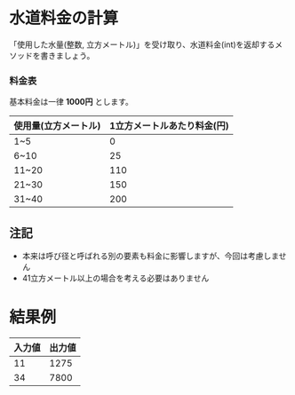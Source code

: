 # 水道料金の計算

「使用した水量(整数, 立方メートル)」を受け取り、水道料金(int)を返却するメソッドを書きましょう。

### 料金表

基本料金は一律 **1000円** とします。

|使用量(立方メートル)|1立方メートルあたり料金(円)|
|---|---|
|1~5|0|
|6~10|25|
|11~20|110|
|21~30|150|
|31~40|200|

## 注記

- 本来は呼び径と呼ばれる別の要素も料金に影響しますが、今回は考慮しません
- 41立方メートル以上の場合を考える必要はありません

# 結果例

|入力値|出力値|
|---|---|
|11|1275|
|34|7800|
